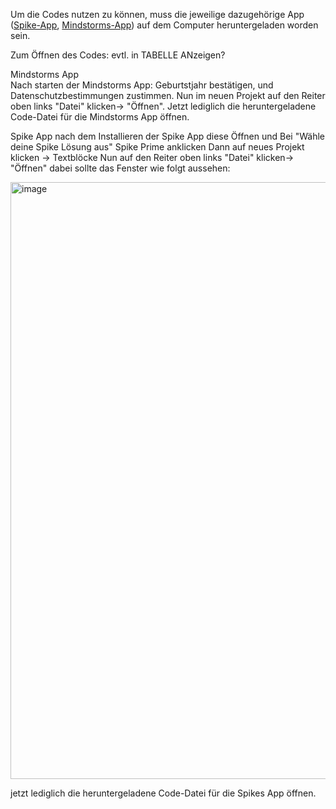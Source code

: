Um die Codes nutzen zu können, muss die jeweilige dazugehörige App ([Spike-App](https://education.lego.com/de-de/downloads/spike-app/software/), [Mindstorms-App](https://education.lego.com/de-de/downloads/mindstorms-ev3/software/)) auf dem Computer heruntergeladen worden sein.

Zum Öffnen des Codes: evtl. in TABELLE ANzeigen?

Mindstorms App                             
Nach starten der Mindstorms App: Geburtstjahr bestätigen, und Datenschutzbestimmungen zustimmen. 
Nun im neuen Projekt auf den Reiter oben links "Datei" klicken-> "Öffnen". Jetzt lediglich die heruntergeladene Code-Datei für die Mindstorms App öffnen.


Spike App
nach dem Installieren der Spike App diese Öffnen und  Bei "Wähle deine Spike Lösung aus" Spike Prime anklicken
Dann auf neues Projekt klicken -> Textblöcke
Nun auf den Reiter oben links "Datei" klicken-> "Öffnen" dabei sollte das Fenster wie folgt aussehen:

<img width="955" alt="image" src="https://github.com/ITMimi/Selfbalancing-Lego-Spike-bike/assets/153181616/0018bfcb-a29b-405d-bae8-ffd0428fe015">

jetzt lediglich die heruntergeladene Code-Datei für die Spikes App öffnen.

